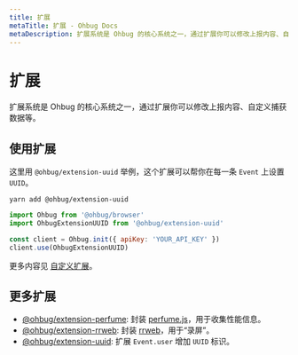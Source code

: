 ```yaml
---
title: 扩展
metaTitle: 扩展 - Ohbug Docs
metaDescription: 扩展系统是 Ohbug 的核心系统之一，通过扩展你可以修改上报内容、自定义捕获数据等。
---
```


# 扩展

扩展系统是 Ohbug 的核心系统之一，通过扩展你可以修改上报内容、自定义捕获数据等。

## 使用扩展
这里用 `@ohbug/extension-uuid` 举例，这个扩展可以帮你在每一条 `Event` 上设置 `UUID`。
```shell
yarn add @ohbug/extension-uuid
```
```javascript
import Ohbug from '@ohbug/browser'
import OhbugExtensionUUID from '@ohbug/extension-uuid'

const client = Ohbug.init({ apiKey: 'YOUR_API_KEY' })
client.use(OhbugExtensionUUID)
```

更多内容见 [自定义扩展](../library/CustomExtension)。

## 更多扩展

- [@ohbug/extension-perfume](https://github.com/ohbug-org/ohbug/tree/master/packages/ohbug-extension-perfume): 封装 [perfume.js](https://github.com/Zizzamia/perfume.js)，用于收集性能信息。
- [@ohbug/extension-rrweb](https://github.com/ohbug-org/ohbug/tree/master/packages/ohbug-extension-rrweb): 封装 [rrweb](https://github.com/rrweb-io/rrweb)，用于“录屏”。
- [@ohbug/extension-uuid](https://github.com/ohbug-org/ohbug/tree/master/packages/ohbug-extension-uuid): 扩展 `Event.user` 增加 `UUID` 标识。
